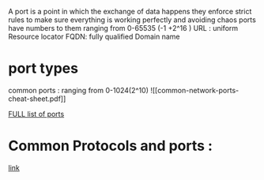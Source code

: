 A port is a point in which the exchange of data happens they enforce strict rules to make sure everything is working perfectly and avoiding chaos 
ports have numbers to them ranging from 0-65535 (-1 +2^16 ) 
URL : uniform Resource locator 
FQDN: fully qualified Domain name 
# port types 
common ports : ranging from 0-1024(2^10)
![[common-network-ports-cheat-sheet.pdf]]

[FULL list of ports](https://en.wikipedia.org/wiki/List_of_TCP_and_UDP_port_numbers)
# Common Protocols and ports :
[link](https://academy.hackthebox.com/module/34/section/1872)
